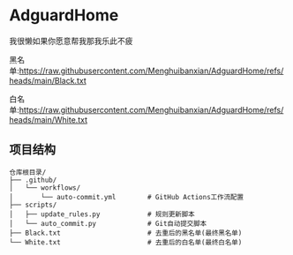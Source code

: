 # AdguardHome
我很懒如果你愿意帮我那我乐此不疲

黑名单:https://raw.githubusercontent.com/Menghuibanxian/AdguardHome/refs/heads/main/Black.txt

白名单:https://raw.githubusercontent.com/Menghuibanxian/AdguardHome/refs/heads/main/White.txt



## 项目结构

```
仓库根目录/
├── .github/
│   └── workflows/
│       └── auto-commit.yml        # GitHub Actions工作流配置
├── scripts/
│   ├── update_rules.py            # 规则更新脚本
│   └── auto_commit.py             # Git自动提交脚本
├── Black.txt                      # 去重后的黑名单(最终黑名单)
└── White.txt                      # 去重后的白名单(最终白名单)
```
